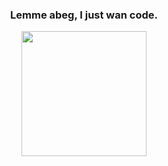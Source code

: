 <div align="center"><h3>Lemme abeg, I just wan code.</h3></div>
<div align="center"><img src="https://c.tenor.com/G69XvhZj1wMAAAAi/code-encoding.gif" height="200"/></div>
